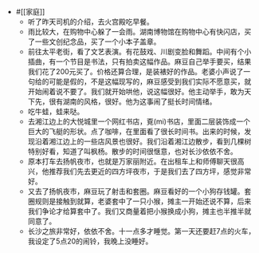 - #[[家庭]]
    - 听了昨天司机的介绍，去火宫殿吃早餐。
    - 雨比较大，在购物中心躲了一会雨。湖南博物馆在购物中心有快闪店，买了一些文创纪念品，买了一个小本子盖章。
    - 前往太平老街，看了文艺表演。有花鼓戏、川剧变脸和舞蹈。中间有个小插曲，有一个节目是书法，只有拍卖这幅作品。麻豆自己举手要买，结果我们花了200元买了。价格还算合理，是装裱好的作品。老婆小声说了一句给的可能是假的，不是这幅现写的，麻豆感受到我们实际不愿意买，就开始闹着说不要了。我们就开始哄他，说这幅很好。他主动举手，敢为天下先，很有湖南的风格，很好。他为这事闹了挺长时间情绪。
    - 吃牛蛙，蛙来哒。
    - 去湘江边上的大悦城里一个网红书店，覔(mi)书店，里面二层装饰成一个巨大的飞艇的形状。点了咖啡，在里面看了很长时间书。出来的时候，发现沿着湘江边上的一些店风景也很好。我们沿着湘江边散步，看到几棵树特别好看，知道了叫枫杨。散步的时间很惬意，也对长沙依依不舍。
    - 原本打车去扬帆夜市，也就是万家丽附近。在出租车上和师傅聊天很高兴，他推荐我们先去更近的四方坪夜市，于是我们去了四方坪，感觉非常好。
    - 又去了扬帆夜市，麻豆玩了射击和套圈。麻豆看好的一个小狗存钱罐。套圈规则是接触到就算，老婆套中了一只小猴，摊主一开始还说不算，后来我们争论才给算套中了。我们又商量着把小猴换成小狗，摊主也半推半就同意了。
    - 长沙之旅非常好，依依不舍。十一点多才睡觉。第一天还要赶7点的火车，我设定了5点20的闹铃，我晚上没睡好。

